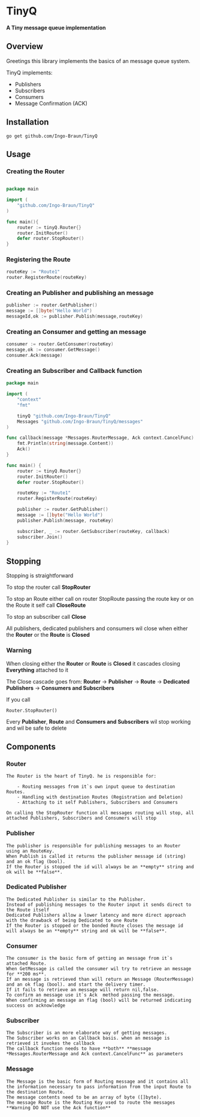 # TinyQ

**A Tiny message queue implementation**

## Overview

Greetings this library implements the basics of an message queue system.

TinyQ implements:

- Publishers
- Subscribers
- Consumers
- Message Confirmation (ACK)

## Installation

    go get github.com/Ingo-Braun/TinyQ

## Usage

### Creating the Router

```go

package main

import (
    "github.com/Ingo-Braun/TinyQ"
)

func main(){
    router := tinyQ.Router{}
    router.InitRouter()
    defer router.StopRouter()
}
```

### Registering the Route

```go
routeKey := "Route1"
router.RegisterRoute(routeKey)
```

### Creating an Publisher and publishing an message

```go
publisher := router.GetPublisher()
message := []byte("Hello World")
messageId,ok := publisher.Publish(message,routeKey)
```

### Creating an Consumer and getting an message

```go
consumer := router.GetConsumer(routeKey)
message,ok := consumer.GetMessage()
consumer.Ack(message)
```

### Creating an Subscriber and Callback function

```go
package main

import (
    "context"
    "fmt"

    tinyQ "github.com/Ingo-Braun/TinyQ"
    Messages "github.com/Ingo-Braun/TinyQ/messages"
)

func callback(message *Messages.RouterMessage, Ack context.CancelFunc) {
    fmt.Println(string(message.Content))
    Ack()
}

func main() {
    router := tinyQ.Router{}
    router.InitRouter()
    defer router.StopRouter()

    routeKey := "Route1"
    router.RegisterRoute(routeKey)

    publisher := router.GetPublisher()
    message := []byte("Hello World")
    publisher.Publish(message, routeKey)

    subscriber, _ := router.GetSubscriber(routeKey, callback)
    subscriber.Join()
}

```

## Stopping

Stopping is straightforward

To stop the router call **StopRouter**

To stop an Route either call on router StopRoute passing the route key or on the Route it self call **CloseRoute**

To stop an subscriber call **Close**

All publishers, dedicated publishers and consumers wil close when either the **Router** or the **Route** is **Closed**

### Warning

When closing either the **Router** or **Route** is **Closed** it cascades closing **Everything** attached to it

The Close cascade goes from: **Router** -> **Publisher** -> **Route** -> **Dedicated Publishers** -> **Consumers and Subscribers**

If you call

    Router.StopRouter()

Every **Publisher**, **Route** and **Consumers and Subscribers** wil stop working and wil be safe to delete

## Components

### Router

    The Router is the heart of TinyQ. he is responsible for:

        - Routing messages from it`s own input queue to destination Routes.
        - Handling with destination Routes (Registration and Deletion)
        - Attaching to it self Publishers, Subscribers and Consumers

    On calling the StopRouter function all messages routing will stop, all attached Publishers, Subscribers and Consumers will stop

### Publisher

    The publisher is responsible for publishing messages to an Router using an RouteKey.
    When Publish is called it returns the publisher message id (string) and an ok flag (bool).
    If the Router is stopped the id will always be an **empty** string and ok will be **false**.

### Dedicated Publisher

    The Dedicated Publisher is similar to the Publisher.
    Instead of publishing messages to the Router input it sends direct to the Route itself
    Dedicated Publishers allow a lower latency and more direct approach with the drawback of being Dedicated to one Route
    If the Router is stopped or the bonded Route closes the message id will always be an **empty** string and ok will be **false**.

### Consumer

    The consumer is the basic form of getting an message from it`s attached Route.
    When GetMessage is called the consumer wil try to retrieve an message for **200 ms**.
    If an message is retrieved than will return an Message (RouterMessage) and an ok flag (bool). and start the delivery timer.
    If it fails to retrieve an message will return nil,false.
    To confirm an message use it`s Ack  method passing the message.
    When confirming an message an flag (bool) will be returned indicating success on acknowledge

### Subscriber

    The Subscriber is an more elaborate way of getting messages.
    The Subscriber works on an Callback basis. when an message is retrieved it invokes the callback
    The callback function needs to have **both** **message *Messages.RouterMessage and Ack context.CancelFunc** as parameters

### Message

    The Message is the basic form of Routing message and it contains all the information necessary to pass information from the input Route to the destination Route.
    The message contents need to be an array of byte ([]byte).
    The message Route is the Routing Key used to route the messages
    **Warning DO NOT use the Ack function**

